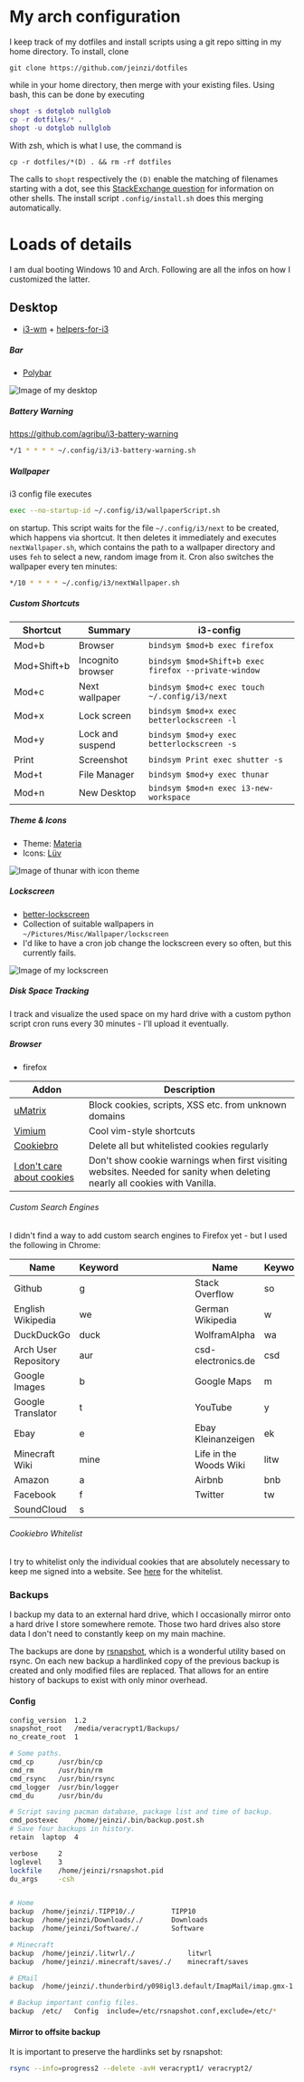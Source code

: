 # My arch configuration

I keep track of my dotfiles and install scripts using a git repo sitting in my home directory. To install, clone
```
git clone https://github.com/jeinzi/dotfiles
```
while in your home directory, then merge with your existing files. Using bash, this can be done by executing
```m
shopt -s dotglob nullglob
cp -r dotfiles/* .
shopt -u dotglob nullglob
```
With zsh, which is what I use, the command is
```
cp -r dotfiles/*(D) . && rm -rf dotfiles
```
The calls to `shopt` respectively the `(D)` enable the matching of filenames starting with a dot, see this [StackExchange question](http://unix.stackexchange.com/questions/6393/how-do-you-move-all-files-including-hidden-from-one-directory-to-another) for information on other shells. The install script ```.config/install.sh``` does this merging automatically.


# Loads of details
I am dual booting Windows 10 and Arch. Following are all the infos on how I customized the latter.

## Desktop
- [i3-wm](https://i3wm.org/) + [helpers-for-i3](https://github.com/vivien/helpers-for-i3)

##### Bar
- [Polybar](https://github.com/jaagr/polybar)

![Image of my desktop](https://dl.dropboxusercontent.com/s/jvdf8zcsbl1w58y/desktop.png)

##### Battery Warning
https://github.com/agribu/i3-battery-warning
```bash
*/1 * * * * ~/.config/i3/i3-battery-warning.sh
```

##### Wallpaper
i3 config file executes
```bash
exec --no-startup-id ~/.config/i3/wallpaperScript.sh
```
on startup. This script waits for the file ```~/.config/i3/next``` to be created, which happens via shortcut.
It then deletes it immediately and executes ```nextWallpaper.sh```, which contains the path to a wallpaper directory and uses ```feh``` to select a new, random image from it.
Cron also switches the wallpaper every ten minutes:

```bash
*/10 * * * * ~/.config/i3/nextWallpaper.sh
```

##### Custom Shortcuts
Shortcut|Summary|i3-config
---|---|---
Mod+b|Browser|```bindsym $mod+b exec firefox```
Mod+Shift+b|Incognito browser|```bindsym $mod+Shift+b exec firefox --private-window```
Mod+c|Next wallpaper|```bindsym $mod+c exec touch ~/.config/i3/next```
Mod+x|Lock screen|```bindsym $mod+x exec betterlockscreen -l```
Mod+y|Lock and suspend|```bindsym $mod+y exec betterlockscreen -s```
Print|Screenshot|```bindsym Print exec shutter -s```
Mod+t|File Manager|```bindsym $mod+y exec thunar```
Mod+n|New Desktop|```bindsym $mod+n exec i3-new-workspace```

##### Theme & Icons
- Theme: [Materia](https://github.com/nana-4/materia-theme)
- Icons: [Lüv](https://github.com/Nitrux/luv-icon-theme)

![Image of thunar with icon theme](https://dl.dropboxusercontent.com/s/dc7kc26puc2ffpv/thunar.png)

##### Lockscreen
- [better-lockscreen](https://github.com/pavanjadhaw/betterlockscreen)
- Collection of suitable wallpapers in ```~/Pictures/Misc/Wallpaper/lockscreen```
- I'd like to have a cron job change the lockscreen every so often, but this currently fails.

![Image of my lockscreen](https://dl.dropboxusercontent.com/s/lcqj3xjjrrbb7du/lockscreen.png)

##### Disk Space Tracking
I track and visualize the used space on my hard drive with a custom python script cron runs every 30 minutes - I'll upload it eventually.

##### Browser
- firefox

Addon|Description
---|---
[uMatrix](https://addons.mozilla.org/en-US/firefox/addon/umatrix)|Block cookies, scripts, XSS etc. from unknown domains
[Vimium](https://addons.mozilla.org/en-US/firefox/addon/vimium-ff)|Cool vim-style shortcuts
[Cookiebro](https://addons.mozilla.org/en-US/firefox/addon/cookiebro)|Delete all but whitelisted cookies regularly
[I don't care about cookies](https://addons.mozilla.org/en-US/firefox/addon/i-dont-care-about-cookies)|Don't show cookie warnings when first visiting websites. Needed for sanity when deleting nearly all cookies with Vanilla.

###### Custom Search Engines
I didn't find a way to add custom search engines to Firefox yet - but I used the following in Chrome:

**Name**|**Keyword**|&nbsp;&nbsp;&nbsp;&nbsp;&nbsp;&nbsp;&nbsp;&nbsp;&nbsp;&nbsp;&nbsp;&nbsp;&nbsp;&nbsp;&nbsp;&nbsp;&nbsp;&nbsp;&nbsp;&nbsp;&nbsp;&nbsp;&nbsp;&nbsp;|**Name**|**Keyword**
---|---|---|---|---
Github|g||Stack Overflow|so
English Wikipedia|we||German Wikipedia|w
DuckDuckGo|duck||WolframAlpha|wa
Arch User Repository|aur||csd-electronics.de|csd
Google Images|b||Google Maps|m
Google Translator|t||YouTube|y
Ebay|e||Ebay Kleinanzeigen|ek
Minecraft Wiki|mine||Life in the Woods Wiki|litw
Amazon|a||Airbnb|bnb
Facebook|f||Twitter|tw
SoundCloud|s


###### Cookiebro Whitelist
I try to whitelist only the individual cookies that are absolutely necessary to keep me signed into a website. See [here](.doc/cookiebro-whitelist.txt) for the whitelist.


### Backups
I backup my data to an external hard drive, which I occasionally mirror onto a hard drive I store somewhere remote. Those two hard drives also store data I don't need to constantly keep on my main machine.

The backups are done by [rsnapshot](https://wiki.archlinux.org/index.php/Rsnapshot), which is a wonderful utility based on rsync. On each new backup a hardlinked copy of the previous backup is created and only modified files are replaced. That allows for an entire history of backups to exist with only minor overhead.

#### Config
```bash
config_version  1.2
snapshot_root   /media/veracrypt1/Backups/
no_create_root  1

# Some paths.
cmd_cp      /usr/bin/cp
cmd_rm      /usr/bin/rm
cmd_rsync   /usr/bin/rsync
cmd_logger  /usr/bin/logger
cmd_du      /usr/bin/du

# Script saving pacman database, package list and time of backup.
cmd_postexec    /home/jeinzi/.bin/backup.post.sh
# Save four backups in history.
retain  laptop  4

verbose     2
loglevel    3
lockfile    /home/jeinzi/rsnapshot.pid
du_args     -csh


# Home
backup  /home/jeinzi/.TIPP10/./         TIPP10
backup  /home/jeinzi/Downloads/./       Downloads
backup  /home/jeinzi/Software/./        Software

# Minecraft
backup  /home/jeinzi/.litwrl/./             litwrl
backup  /home/jeinzi/.minecraft/saves/./    minecraft/saves

# EMail
backup  /home/jeinzi/.thunderbird/y098igl3.default/ImapMail/imap.gmx-1.net/./       mail/address@gmx.de

# Backup important config files.
backup  /etc/   Config  include=/etc/rsnapshot.conf,exclude=/etc/*
```

#### Mirror to offsite backup
It is important to preserve the hardlinks set by rsnapshot:

```bash
rsync --info=progress2 --delete -avH veracrypt1/ veracrypt2/
```